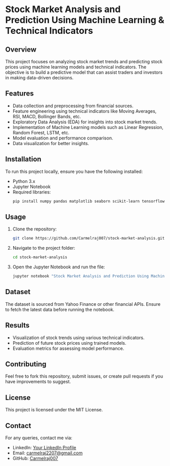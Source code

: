 # Stock Market Analysis and Prediction Using Machine Learning & Technical Indicators

## Overview
This project focuses on analyzing stock market trends and predicting stock prices using machine learning models and technical indicators. The objective is to build a predictive model that can assist traders and investors in making data-driven decisions.

## Features
- Data collection and preprocessing from financial sources.
- Feature engineering using technical indicators like Moving Averages, RSI, MACD, Bollinger Bands, etc.
- Exploratory Data Analysis (EDA) for insights into stock market trends.
- Implementation of Machine Learning models such as Linear Regression, Random Forest, LSTM, etc.
- Model evaluation and performance comparison.
- Data visualization for better insights.

## Installation
To run this project locally, ensure you have the following installed:

- Python 3.x
- Jupyter Notebook
- Required libraries: 
  ```bash
  pip install numpy pandas matplotlib seaborn scikit-learn tensorflow yfinance
  ```

## Usage
1. Clone the repository:
   ```bash
   git clone https://github.com/Carmelraj007/stock-market-analysis.git
   ```
2. Navigate to the project folder:
   ```bash
   cd stock-market-analysis
   ```
3. Open the Jupyter Notebook and run the file:
   ```bash
   jupyter notebook "Stock Market Analysis and Prediction Using Machine Learning & Technical Indicators.ipynb"
   ```

## Dataset
The dataset is sourced from Yahoo Finance or other financial APIs. Ensure to fetch the latest data before running the notebook.

## Results
- Visualization of stock trends using various technical indicators.
- Prediction of future stock prices using trained models.
- Evaluation metrics for assessing model performance.

## Contributing
Feel free to fork this repository, submit issues, or create pull requests if you have improvements to suggest.

## License
This project is licensed under the MIT License.

## Contact
For any queries, contact me via:
- LinkedIn: [Your LinkedIn Profile](https://www.linkedin.com/in/carmelrajc/)
- Email: carmelraj2207@gmail.com
- GitHub: [Carmelraj007](https://github.com/Carmelraj007)

